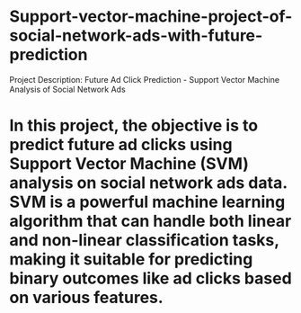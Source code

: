 # Support-vector-machine-project-of-social-network-ads-with-future-prediction
Project Description: Future Ad Click Prediction - Support Vector Machine Analysis of Social Network Ads
# In this project, the objective is to predict future ad clicks using Support Vector Machine (SVM) analysis on social network ads data. SVM is a powerful machine learning algorithm that can handle both linear and non-linear classification tasks, making it suitable for predicting binary outcomes like ad clicks based on various features.
